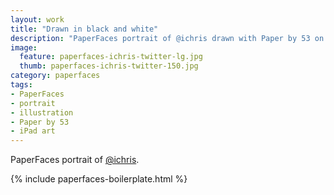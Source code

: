 ```yaml
---
layout: work
title: "Drawn in black and white"
description: "PaperFaces portrait of @ichris drawn with Paper by 53 on an iPad."
image: 
  feature: paperfaces-ichris-twitter-lg.jpg
  thumb: paperfaces-ichris-twitter-150.jpg
category: paperfaces
tags: 
- PaperFaces
- portrait
- illustration
- Paper by 53
- iPad art
---
```


PaperFaces portrait of [@ichris](http://twitter.com/ichris).

{% include paperfaces-boilerplate.html %}
